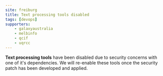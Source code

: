 ```yaml
---
site: freiburg
title: Text processing tools disabled
tags: [devops]
supporters:
    - galaxyaustralia
    - melbinfo
    - qcif
    - uqrcc
---
```

**Text processing tools** have been disabled due to security concerns with one of it's dependencies. We will re-enable these tools once the security patch has been developed and applied.
